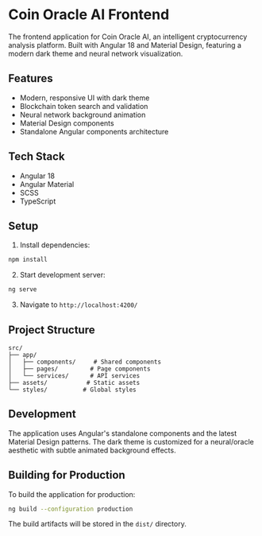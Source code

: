 # Coin Oracle AI Frontend

The frontend application for Coin Oracle AI, an intelligent cryptocurrency analysis platform. Built with Angular 18 and Material Design, featuring a modern dark theme and neural network visualization.

## Features

- Modern, responsive UI with dark theme
- Blockchain token search and validation
- Neural network background animation
- Material Design components
- Standalone Angular components architecture

## Tech Stack

- Angular 18
- Angular Material
- SCSS
- TypeScript

## Setup

1. Install dependencies:
```bash
npm install
```

2. Start development server:
```bash
ng serve
```

3. Navigate to `http://localhost:4200/`

## Project Structure

```
src/
├── app/
│   ├── components/     # Shared components
│   ├── pages/         # Page components
│   └── services/      # API services
├── assets/           # Static assets
└── styles/          # Global styles
```

## Development

The application uses Angular's standalone components and the latest Material Design patterns. The dark theme is customized for a neural/oracle aesthetic with subtle animated background effects.

## Building for Production

To build the application for production:

```bash
ng build --configuration production
```

The build artifacts will be stored in the `dist/` directory.
